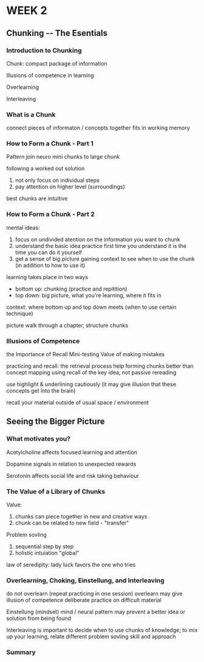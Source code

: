# WEEK 2

## Chunking -- The Esentials

### Introduction to Chunking
Chunk: compact package of information

Illusions of competence in learning

Overlearning

Interleaving

### What is a Chunk

connect pieces of informaton / concepts together
fits in working memory

### How to Form a Chunk - Part 1

Pattern
join neuro mini chunks to large chunk

following a worked out solution

1. not only focus on individual steps
2. pay attention on higher level (surroundings)

best chunks are intuitive

### How to Form a Chunk - Part 2
mental ideas:

1. focus on undivided atention on the information you want to chunk
2. understand the basic idea
practice
first time you understand it is the time you can do it yourself
3. get a sense of big picture gaining context to see when to use the chunk (in addition to how to use it)

learning takes place in two ways

- bottom up: chunking (practice and repitition) 
- top down: big picture, what you're learning, where it fits in

context: where bottom up and top down meets (when to use certain technique)

picture walk through a chapter, structure chunks

### Illusions of Competence
the Importance of Recall
Mini-testing
Value of making mistakes

practicing and recall: the retrieval process help forming chunks
better than concept mapping
using recall of the key idea, not passive rereading

use highlight & underlining cautiously (it may give illusion that these concepts get into the brain)


recall your material outside of usual space / environment

## Seeing the Bigger Picture
### What motivates you?

Acetylcholine affects focused learning and attention

Dopamine signals in relation to unexpected rewards

Serotonin affects social life and risk taking behaviour

### The Value of a Library of Chunks

Value:
1. chunks can piece together in new and creative ways
2. chunk can be related to new field - "transfer"

Problem sovling

1. sequential step by step
2. holistic intuiation "global"

law of seredipity: lady luck favors the one who tries

### Overlearning, Choking, Einstellung, and Interleaving

do not overlearn (repeat practicing in one session)
overlearn may give illusion of competence
deliberate practice on difficult material

Einstellung (mindset) mind / neural pattern may prevent a better idea or solution from being found

Interleaving is important to decide when to use chunks of knowledge; to mix up your learning, relate different problem sovling skill and approach

### Summary





